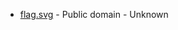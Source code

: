 * [flag.svg](https://commons.wikimedia.org/wiki/File:Flag_of_Nova_Scotia.svg) - Public domain - Unknown

